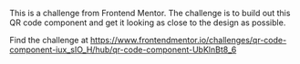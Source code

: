 This is a challenge from Frontend Mentor. The challenge is to build out this QR code component and get it looking as close to the design as possible.

Find the challenge at https://www.frontendmentor.io/challenges/qr-code-component-iux_sIO_H/hub/qr-code-component-UbKlnBt8_6
